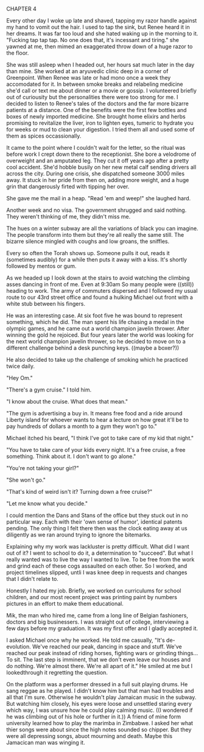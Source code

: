 CHAPTER 4

Every other day I woke up late and shaved, tapping my razor handle against my hand to vomit out the hair. I used to tap the sink, but Renee heard it in her dreams. It was far too loud and she hated waking up in the morning to it. "Fucking tap tap tap. No one does that, it's incessant and tiring." she yawned at me, then mimed an exaggerated throw down of a huge razor to the floor.

She was still asleep when I headed out, her hours sat much later in the day than mine. She worked at an aryuvedic clinic deep in a corner of Greenpoint. When Renee was late or had mono once a week they accomodated for it. In between smoke breaks and relabeling medicine she'd call or text me about dinner or a movie or gossip. I volunteered briefly out of curiousity but the personalities there were too strong for me. I decided to listen to Renee's tales of the doctors and the far more bizarre patients at a distance. One of the benefits were the first few bottles and boxes of newly imported medicine. She brought home elixirs and herbs promising to revitalize the liver, iron to lighten eyes, tumeric to hydrate you for weeks or mud to clean your digestion. I tried them all and used some of them as spices occassionally.

It came to the point where I couldn't wait for the letter, so the ritual was before work I crept down there to the receptionist. She bore a velodrome of overweight and an amputated leg. They cut it off years ago after a pretty cool accident. She'd hobble busily on her new metal calf sending drivers all across the city. During one crisis, she dispatched someone 3000 miles away. It stuck in her pride from then on, adding more weight, and a huge grin that dangerously firted with tipping her over.

She gave me the mail in a heap. "Read 'em and weep!" she laughed hard.

Another week and no visa. The government shrugged and said nothing. They weren't thinking of me, they didn't miss me.

The hues on a winter subway are all the variations of black you can imagine. The people transform into them but they're all really the same still. The bizarre silence mingled with coughs and low groans, the sniffles.

Every so often the Torah shows up. Someone pulls it out, reads it (sometimes audibly) for a while then puts it away with a kiss. It's shortly followed by mentos or gum.

As we headed up I look down at the stairs to avoid watching the climbing asses dancing in front of me. Even at 9:30am So many people were ((still)) heading to work. The army of commuters dispersed and I followed my usual route to our 43rd street office and found a hulking Michael out front with a white stub between his fingers.

He was an interesting case. At six foot five he was bound to represent something, which he did. The man spent his life chasing a medal in the olympic games, and he came out a world champion javelin thrower. After winning the gold he rejoiced. But four years later the world was looking for the next world champion javelin thrower, so he decided to move on to a different challenge behind a desk punching keys. ((maybe a boxer?))

He also decided to take up the challenge of smoking which he practiced twice daily.

"Hey Om."

"There's a gym cruise." I told him.

"I know about the cruise. What does that mean."

"The gym is advertising a buy in. It means free food and a ride around Liberty island for whoever wants to hear a lecture on how great it'll be to pay hundreds of dollars a month to a gym they won't go to."

Michael itched his beard, "I think I've got to take care of my kid that night."

"You have to take care of your kids every night. It's a free cruise, a free something. Think about it. I don't want to go alone." 

"You're not taking your girl?"

"She won't go."

"That's kind of weird isn't it? Turning down a free cruise?"

"Let me know what you decide."

I could mention the Dans and Stans of the office but they stuck out in no particular way. Each with their 'own sense of humor', identical patents pending. The only thing I felt there then was the clock eating away at us diligently as we ran around trying to ignore the bitemarks.

Explaining why my work was lackluster is pretty difficult. What did I want out of it? I went to school to do it, a determination to "succeed". But what I really wanted was to live the way I wanted to live. To be free from the work and grind each of these cogs assaulted on each other. So I worked, and project timelines slipped, untli I was knee deep in requests and changes that I didn't relate to.

Honestly I hated my job. Briefly, we worked on curriculums for school children, and our most recent project was printing paint by numbers pictures in an effort to make them educational.







Mik, the man who hired me, came from a long line of Belgian fashioners, doctors and big businessers. I was straight out of college, interviewing a few days before my graduation. It was my first offer and I gladly accepted it.









I asked Michael once why he worked. He told me casually, "It's de-evolution. We've reached our peak, dancing in space and stuff. We've reached our peak instead of riding horses, fighting wars or grinding things... To sit. The last step is imminent, that we don't even leave our houses and do nothing. We're almost there. We're all apart of it." He smiled at me but I lookedthrough it regretting the question.














On the platform was a performer dressed in a full suit playing drums. He sang reggae as he played. I didn't know him but that man had troubles and all that I'm sure. Otherwise he wouldn't play Jamaican music in the subway. But watching him closely, his eyes were loose and unsettled staring every which way, I was unsure how he could play calming music. ((I wondered if he was climbing out of his hole or further in it.)) A friend of mine form university learned how to play the marimba in Zimbabwe. I asked her what thier songs were about since the high notes sounded so chipper. But they were all depressing songs, abuot mourning and death. Maybe this Jamacican man was winging it.






